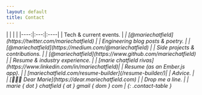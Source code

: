```yaml
---
layout: default
title: Contact
---
```


<div class="content__section">
  <div class="align-center" markdown="block">
|     |     |     |
|----:|:---:|:----|
| Tech & current events. | <span class="contact-icon fa-stack"><i class="fa fa-square fa-stack-2x" /><i class="fa fa-twitter fa-inverse fa-stack-1x" /></span> | [@mariechatfield](https://twitter.com/mariechatfield) |
| Engineering blog posts & poetry. | <span class="contact-icon fa-stack"><i class="fa fa-square fa-stack-2x"></i><i class="fa fa-medium fa-inverse fa-stack-1x"></i></span> | [@mariechatfield](https://medium.com/@mariechatfield) |
| Side projects & contributions. | <span class="contact-icon fa-stack"><i class="fa fa-square fa-stack-2x"></i><i class="fa fa-github fa-inverse fa-stack-1x"></i></span> | [@mariechatfield](https://www.github.com/mariechatfield) |
| Resume & industry experience. | <span class="contact-icon fa-stack"><i class="fa fa-square fa-stack-2x"></i><i class="fa fa-linkedin fa-inverse fa-stack-1x"></i></span> | [marie chatfield rivas](https://www.linkedin.com/in/mariechatfield)|
| Resume (as an Ember.js app). | <span class="contact-icon fa-stack"><i class="fa fa-square fa-stack-2x"></i><i class="fa fa-file fa-inverse fa-stack-1x"></i></span> | [mariechatfield.com/resume-builder](/resume-builder/)|
| Advice. | <span class="contact-icon fa-stack"><i class="fa fa-square fa-stack-2x"></i><i class="fa fa-envelope fa-inverse fa-stack-1x"></i></span> | [💁🏻‍♀️ Dear Marie](https://dear.mariechatfield.com) |
| Drop me a line. | <span class="contact-icon fa-stack"><i class="fa fa-square fa-stack-2x"></i><i class="fa fa-paper-plane fa-inverse fa-stack-1x"></i></span> | marie { dot } chatfield { at } gmail { dom } com |
{: .contact-table }

  </div>
</div>